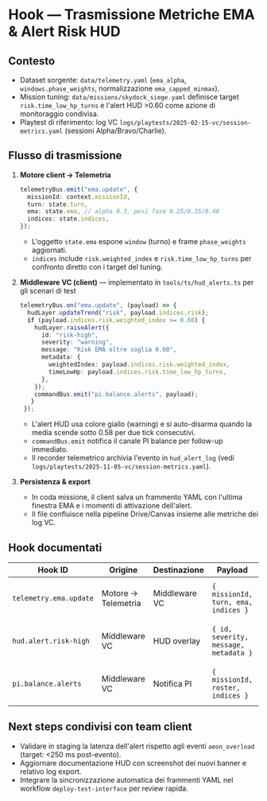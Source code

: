 # Hook — Trasmissione Metriche EMA & Alert Risk HUD

## Contesto
- Dataset sorgente: `data/telemetry.yaml` (`ema_alpha`, `windows.phase_weights`, normalizzazione `ema_capped_minmax`).
- Mission tuning: `data/missions/skydock_siege.yaml` definisce target `risk.time_low_hp_turns` e l'alert HUD >0.60 come azione di monitoraggio condivisa.
- Playtest di riferimento: log VC `logs/playtests/2025-02-15-vc/session-metrics.yaml` (sessioni Alpha/Bravo/Charlie).

## Flusso di trasmissione
1. **Motore client → Telemetria**
   ```ts
   telemetryBus.emit("ema.update", {
     missionId: context.missionId,
     turn: state.turn,
     ema: state.ema, // alpha 0.3, pesi fase 0.25/0.35/0.40
     indices: state.indices,
   });
   ```
   - L'oggetto `state.ema` espone `window` (turno) e frame `phase_weights` aggiornati.
   - `indices` include `risk.weighted_index` e `risk.time_low_hp_turns` per confronto diretto con i target del tuning.

2. **Middleware VC (client)** — implementato in `tools/ts/hud_alerts.ts` per gli scenari di test
   ```ts
   telemetryBus.on("ema.update", (payload) => {
     hudLayer.updateTrend("risk", payload.indices.risk);
     if (payload.indices.risk.weighted_index >= 0.60) {
       hudLayer.raiseAlert({
         id: "risk-high",
         severity: "warning",
         message: "Risk EMA oltre soglia 0.60",
         metadata: {
           weightedIndex: payload.indices.risk.weighted_index,
           timeLowHp: payload.indices.risk.time_low_hp_turns,
         },
       });
       commandBus.emit("pi.balance.alerts", payload);
      }
    });
    ```
    - L'alert HUD usa colore giallo (warning) e si auto-disarma quando la media scende sotto 0.58 per due tick consecutivi.
    - `commandBus.emit` notifica il canale PI balance per follow-up immediato.
    - Il recorder telemetrico archivia l'evento in `hud_alert_log` (vedi `logs/playtests/2025-11-05-vc/session-metrics.yaml`).

3. **Persistenza & export**
   - In coda missione, il client salva un frammento YAML con l'ultima finestra EMA e i momenti di attivazione dell'alert.
   - Il file confluisce nella pipeline Drive/Canvas insieme alle metriche dei log VC.

## Hook documentati
| Hook ID | Origine | Destinazione | Payload | Note |
| --- | --- | --- | --- | --- |
| `telemetry.ema.update` | Motore → Telemetria | Middleware VC | `{ missionId, turn, ema, indices }` | Frequenza: a fine turno (debounce 200 ms). |
| `hud.alert.risk-high` | Middleware VC | HUD overlay | `{ id, severity, message, metadata }` | Soglia ingresso 0.60, uscita 0.58 (isteresi). |
| `pi.balance.alerts` | Middleware VC | Notifica PI | `{ missionId, roster, indices }` | Smista su Slack/Teams per revisione bilanciamento. |

## Next steps condivisi con team client
- Validare in staging la latenza dell'alert rispetto agli eventi `aeon_overload` (target: <250 ms post-evento).
- Aggiornare documentazione HUD con screenshot dei nuovi banner e relativo log export.
- Integrare la sincronizzazione automatica dei frammenti YAML nel workflow `deploy-test-interface` per review rapida.
